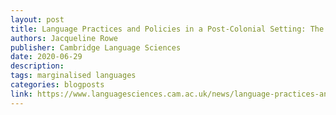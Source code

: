 ```yaml
---
layout: post
title: Language Practices and Policies in a Post-Colonial Setting: The Case of Guinea-Bissau
authors: Jacqueline Rowe
publisher: Cambridge Language Sciences
date: 2020-06-29
description: 
tags: marginalised languages
categories: blogposts
link: https://www.languagesciences.cam.ac.uk/news/language-practices-and-policies-post-colonial-setting-case-guinea-bissau
---
```

